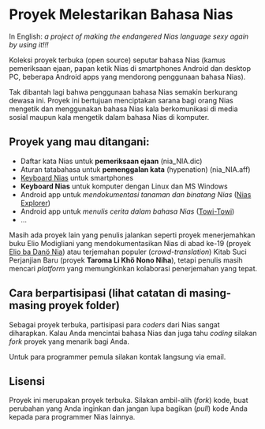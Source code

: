 # Proyek Melestarikan Bahasa Nias

In English: *a project of making the endangered Nias language sexy again by using it!!!*

Koleksi proyek terbuka (open source) seputar bahasa Nias (kamus pemeriksaan ejaan, papan ketik Nias di smartphones Android dan desktop PC, beberapa Android apps yang mendorong penggunaan bahasa Nias).

Tak dibantah lagi bahwa penggunaan bahasa Nias semakin berkurang dewasa ini. Proyek ini bertujuan menciptakan sarana bagi orang Nias mengetik dan menggunakan bahasa Nias kala berkomunikasi di media sosial maupun kala mengetik dalam bahasa Nias di komputer.

## Proyek yang mau ditangani:

- Daftar kata Nias untuk **pemeriksaan ejaan** (nia_NIA.dic)
- Aturan tatabahasa untuk **pemenggalan kata** (hypenation) (nia_NIA.aff)
- [Keyboard Nias](https://github.com/sslaia/LanguagePack) untuk smartphones
- **Keyboard Nias** untuk komputer dengan Linux dan MS Windows
- Android app untuk *mendokumentasi tanaman dan binatang Nias* ([Nias Explorer](https://github.com/sslaia/Nias-Explorer))
- Android app untuk *menulis cerita dalam bahasa Nias* ([Towi-Towi](https://github.com/sslaia/Towi-Towi))
- ...

Masih ada proyek lain yang penulis jalankan seperti proyek menerjemahkan buku Elio Modigliani yang mendokumentasikan Nias di abad ke-19 (proyek [Elio ba Danö Nia](https://elionias.blogspot.com/)) atau terjemahan populer (*crowd-translation*) Kitab Suci Perjanjian Baru (proyek **Taroma Li Khö Nono Niha**), tetapi penulis masih mencari *platform* yang memungkinkan kolaborasi penerjemahan yang tepat.

## Cara berpartisipasi (lihat catatan di masing-masing proyek folder)

Sebagai proyek terbuka, partisipasi para *coders* dari Nias sangat diharapkan. Kalau Anda mencintai bahasa Nias dan juga tahu *coding* silakan *fork* proyek yang menarik bagi Anda.

Untuk para programmer pemula silakan kontak langsung via email.

## Lisensi

Proyek ini merupakan proyek terbuka. Silakan ambil-alih (*fork*) kode, buat perubahan yang Anda inginkan dan jangan lupa bagikan (*pull*) kode Anda kepada para programmer Nias lainnya.
